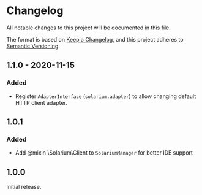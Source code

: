 # Changelog
All notable changes to this project will be documented in this file.

The format is based on [Keep a Changelog](https://keepachangelog.com/en/1.0.0/),
and this project adheres to [Semantic Versioning](https://semver.org/spec/v2.0.0.html).

## 1.1.0 - 2020-11-15

### Added
- Register `AdapterInterface` (`solarium.adapter`) to allow changing default HTTP client adapter.

## 1.0.1

### Added
- Add @mixin \Solarium\Client to `SolariumManager` for better IDE support

## 1.0.0

Initial release.
